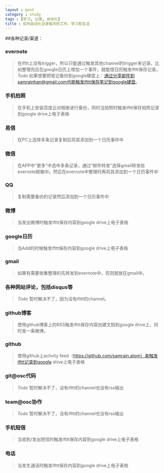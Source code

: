 ```yaml
---
layout : post
category : study
tags : [学习, 记录, 自动化]
title : 如何自动化记录每天的工作、学习和生活
---
```


##各种记录/渠道：

### evernote
> 在ifttt上没有trigger，所以只能通过触发其他channel的trigger来记录。比如整理完后在google日历上增加一个事件，就能借日历触发ifttt保存记录。
> $Todo$ 如果想要把笔记备份到google硬盘上：通过分享邮件到samrainhan@gmail.com也能触发ifttt保存笔记到google硬盘。

### 手机拍照
> 在手机上安装百度云对相册进行备份，同时当拍照时触发ifttt保存拍照记录到google drive上电子表格

### 易信
> 在PC上选择多条记录复制后将其添加到一个日历事件中

### 微信
> 在APP中“更多”中选中多条记录，通过“邮件转发”选择gmail转发给evernote邮箱中。然后在evernote中整理时再将其添加到一个日历事件中

### QQ
> 复制需要备份的记录然后添加到一个日历事件中

### 微博
> 当发出微博时触发ifttt保存内容到google drive上电子表格

### google日历
> 当Add的时候触发Ifttt保存内容到google drive上电子表格

### gmail
> 如果有需要收集整理的先转发到evernote中，否则就放在gmail中。

### 各种网站评论，包括disqus等
> $Todo$ 暂时解决不了，因为没有ifttt的channel。

### github博客
> 使用github博客上的RSS触发ifttt保存内容创建文档到google drive上，同时发一条微博。

### github
> 使用github上activity feed（https://github.com/samrain.atom）来触发ifttt记录到google drive上电子表格

### git@osc代码
> $Todo$ 暂时解决不了，没有ifttt的channel也没有rss输出

### team@osc协作
> $Todo$ 暂时解决不了，没有ifttt的channel也没有rss输出

### 手机短信
> 当收到/发出短信时触发ifttt保存内容到google drive上电子表格

### 电话
> 当发生通话时触发ifttt保存内容到google drive上电子表格

